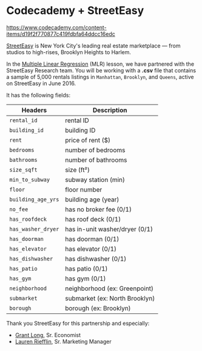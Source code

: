 # Codecademy + StreetEasy

https://www.codecademy.com/content-items/d19f2f770877c419fdbfa64ddcc16edc

[StreetEasy](www.streeteasy.com) is New York City's leading real estate marketplace — from studios to high-rises, Brooklyn Heights to Harlem.

In the [Multiple Linear Regression](https://www.codecademy.com/courses/multiple-linear-regression/lessons/multiple-linear-regression-streeteasy/exercises/introduction) (MLR) lesson, we have partnered with the StreetEasy Research team. You will be working with a **.csv** file that contains a sample of 5,000 rentals listings in `Manhattan`, `Brooklyn`, and `Queens`, active on StreetEasy in June 2016.

It has the following fields:

Headers | Description |
--- | --- |
`rental_id` | rental ID
`building_id` | building ID
`rent` | price of rent ($)
`bedrooms` | number of bedrooms
`bathrooms` | number of bathrooms
`size_sqft` | size (ft²)
`min_to_subway` | subway station (min)
`floor` | floor number
`building_age_yrs` | building age (year)
`no_fee` | has no broker fee (0/1)
`has_roofdeck` | has roof deck (0/1)
`has_washer_dryer` | has in-unit washer/dryer (0/1)
`has_doorman` | has doorman (0/1)
`has_elevator` | has elevator (0/1)
`has_dishwasher` | has dishwasher (0/1)
`has_patio` | has patio (0/1)
`has_gym` | has gym (0/1)
`neighborhood` | neighborhood (ex: Greenpoint)
`submarket` | submarket (ex: North Brooklyn)
`borough` | borough (ex: Brooklyn)

Thank you StreetEasy for this partnership and especially:

- [Grant Long](https://streeteasy.com/blog/author/grantlong/), Sr. Economist
- [Lauren Riefflin](https://streeteasy.com/blog/author/lauren/), Sr. Marketing Manager
